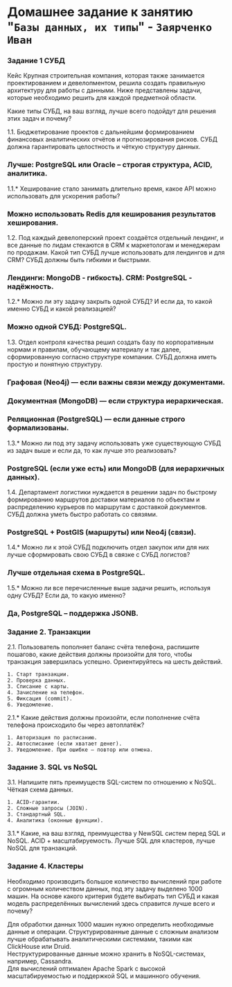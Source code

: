 # Домашнее задание к занятию "`Базы данных, их типы`" - `Заярченко Иван`


### Задание 1 СУБД

Кейс
Крупная строительная компания, которая также занимается проектированием и девелопментом, решила создать правильную архитектуру для работы с данными. Ниже представлены задачи, которые необходимо решить для каждой предметной области.

Какие типы СУБД, на ваш взгляд, лучше всего подойдут для решения этих задач и почему?

1.1. Бюджетирование проектов с дальнейшим формированием финансовых аналитических отчётов и прогнозирования рисков. СУБД должна гарантировать целостность и чёткую структуру данных.
### Лучше: PostgreSQL или Oracle – строгая структура, ACID, аналитика.

1.1.* Хеширование стало занимать длительно время, какое API можно использовать для ускорения работы?
### Можно использовать Redis для кеширования результатов хеширования.

1.2. Под каждый девелоперский проект создаётся отдельный лендинг, и все данные по лидам стекаются в CRM к маркетологам и менеджерам по продажам. Какой тип СУБД лучше использовать для лендингов и для CRM? СУБД должны быть гибкими и быстрыми.
### Лендинги: MongoDB - гибкость). CRM: PostgreSQL - надёжность.

1.2.* Можно ли эту задачу закрыть одной СУБД? И если да, то какой именно СУБД и какой реализацией?
### Можно одной СУБД: PostgreSQL.

1.3. Отдел контроля качества решил создать базу по корпоративным нормам и правилам, обучающему материалу и так далее, сформированную согласно структуре компании. СУБД должна иметь простую и понятную структуру.
### Графовая (Neo4j) — если важны связи между документами.
### Документная (MongoDB) — если структура иерархическая.
### Реляционная (PostgreSQL) — если данные строго формализованы.

1.3.* Можно ли под эту задачу использовать уже существующую СУБД из задач выше и если да, то как лучше это реализовать?
### PostgreSQL (если уже есть) или MongoDB (для иерархичных данных).

1.4. Департамент логистики нуждается в решении задач по быстрому формированию маршрутов доставки материалов по объектам и распределению курьеров по маршрутам с доставкой документов. СУБД должна уметь быстро работать со связями.
### PostgreSQL + PostGIS (маршруты) или Neo4j (связи).

1.4.* Можно ли к этой СУБД подключить отдел закупок или для них лучше сформировать свою СУБД в связке с СУБД логистов?
### Лучше отдельная схема в PostgreSQL.

1.5.* Можно ли все перечисленные выше задачи решить, используя одну СУБД? Если да, то какую именно?
### Да, PostgreSQL – поддержка JSONB.

### Задание 2. Транзакции
2.1. Пользователь пополняет баланс счёта телефона, распишите пошагово, какие действия должны произойти для того, чтобы транзакция завершилась успешно. Ориентируйтесь на шесть действий.

```
1. Старт транзакции.
2. Проверка данных.
3. Списание с карты.
4. Зачисление на телефон.
5. Фиксация (commit).
6. Уведомление.
```

2.1.* Какие действия должны произойти, если пополнение счёта телефона происходило бы через автоплатёж?

```
1. Авторизация по расписанию.
2. Автосписание (если хватает денег).
3. Уведомление. При ошибке – повтор или отмена.
```

### Задание 3. SQL vs NoSQL
3.1. Напишите пять преимуществ SQL-систем по отношению к NoSQL.
Чёткая схема данных.
```
1. ACID-гарантии.
2. Сложные запросы (JOIN).
3. Стандартный SQL.
4. Аналитика (оконные функции).
```

3.1.* Какие, на ваш взгляд, преимущества у NewSQL систем перед SQL и NoSQL.
ACID + масштабируемость. Лучше SQL для кластеров, лучше NoSQL для транзакций.

### Задание 4. Кластеры
Необходимо производить большое количество вычислений при работе с огромным количеством данных, под эту задачу выделено 1000 машин.
На основе какого критерия будете выбирать тип СУБД и какая модель распределённых вычислений здесь справится лучше всего и почему?

Для обработки данных 1000 машин нужно определить необходимые данные и операции. 
Структурированные данные с сложным анализом лучше обрабатывать аналитическими системами, такими как ClickHouse или Druid.  
Неструктурированные данные можно хранить в NoSQL-системах, например, Cassandra.  
Для вычислений оптимален Apache Spark с высокой масштабируемостью и поддержкой SQL и машинного обучения.
